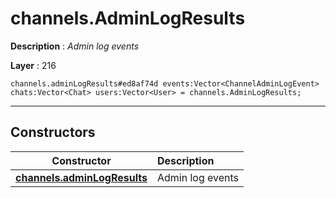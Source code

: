# channels.AdminLogResults

**Description** : *Admin log events*

**Layer** : 216

```tl
channels.adminLogResults#ed8af74d events:Vector<ChannelAdminLogEvent> chats:Vector<Chat> users:Vector<User> = channels.AdminLogResults;
```

---

## Constructors

| Constructor | Description |
| :---: | :--- |
| [**channels.adminLogResults**](constructor/channels.adminLogResults) | Admin log events |